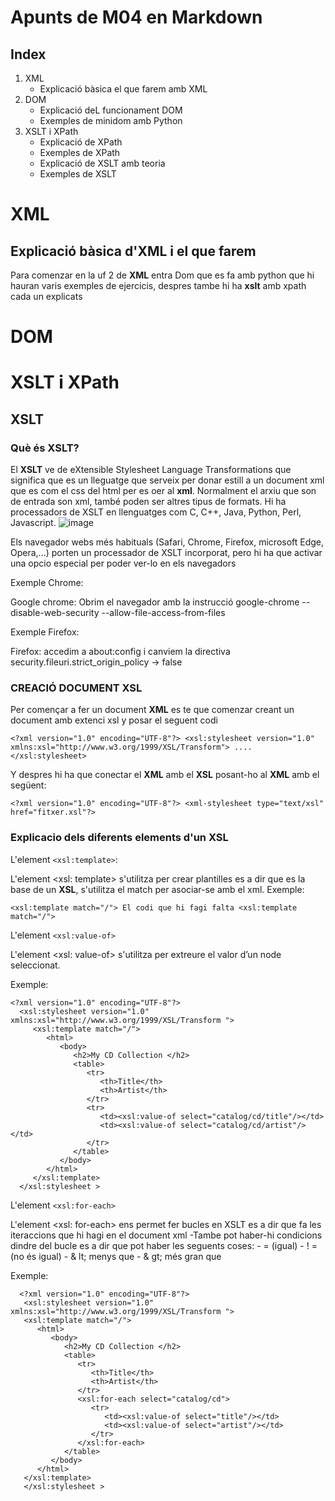 # Apunts de M04 en Markdown




## Index

1. XML
   - Explicació bàsica  el que farem amb XML
3. DOM
   - Explicació deL funcionament DOM
   - Exemples de minidom amb Python 
5. XSLT i XPath
   - Explicació de XPath
   - Exemples de XPath
   - Explicació de XSLT amb teoria
   - Exemples de XSLT
   


# XML

## Explicació bàsica d'XML i el que farem

Para comenzar en la uf 2 de **XML** entra Dom que es fa amb python que hi hauran varis exemples de ejercicis, despres tambe hi ha **xslt** amb xpath cada un explicats 


# DOM


# XSLT i XPath

## XSLT 

### Què és XSLT?

El **XSLT** ve de eXtensible Stylesheet Language Transformations que significa que es un lleguatge que serveix per donar estill a un document xml que es com el css del html per es oer al **xml**. Normalment el arxiu que son de entrada son xml, també poden ser altres tipus de formats. Hi ha processadors de XSLT en llenguatges com C, C++, Java, Python, Perl, Javascript.
![image](https://github.com/Domeneccc/M04/assets/165904493/4ca58661-f272-4cc6-bfe5-b6eacf3934a6)



Els navegador webs més habituals (Safari, Chrome, Firefox, microsoft Edge, Opera,...) porten un processador de XSLT incorporat, pero hi ha que activar una opcio especial per poder ver-lo en els navegadors

Exemple Chrome:

   Google chrome: Obrim el navegador amb la instrucció
   google-chrome --disable-web-security --allow-file-access-from-files
   
Exemple Firefox:

   Firefox: accedim a about:config i canviem la directiva
   security.fileuri.strict_origin_policy -> false

### CREACIÓ DOCUMENT XSL 

Per començar a fer un document **XML** es te que comenzar creant un document amb extenci xsl y posar el seguent codi

`<?xml version="1.0" encoding="UTF-8"?>
<xsl:stylesheet version="1.0" xmlns:xsl="http://www.w3.org/1999/XSL/Transform">
....
</xsl:stylesheet>`

Y despres hi ha que conectar el **XML** amb el **XSL**  posant-ho al **XML** amb el següent:

`<?xml version="1.0" encoding="UTF-8"?>
<xml-stylesheet type="text/xsl" href="fitxer.xsl"?>`

### Explicacio dels diferents elements d'un XSL

L'element `<xsl:template>`:

L'element <xsl: template> s'utilitza per crear plantilles es a dir que es la base de un **XSL**, s'utilitza el match per asociar-se amb el xml.
Exemple:

`<xsl:template match="/">
El codi que hi fagi falta
<xsl:template match="/">`

L'element `<xsl:value-of>`

L'element <xsl: value-of> s'utilitza per extreure el valor d’un node seleccionat.

Exemple: 
 ```
<?xml version="1.0" encoding="UTF-8"?>
   <xsl:stylesheet version="1.0" xmlns:xsl="http://www.w3.org/1999/XSL/Transform ">
      <xsl:template match="/">
         <html>
            <body>
               <h2>My CD Collection </h2>
               <table>
                  <tr>
                     <th>Title</th>
                     <th>Artist</th>
                  </tr>
                  <tr>
                     <td><xsl:value-of select="catalog/cd/title"/></td>
                     <td><xsl:value-of select="catalog/cd/artist"/></td>
                  </tr>
               </table>
            </body>
         </html>
      </xsl:template>
   </xsl:stylesheet >
```

L'element `<xsl:for-each>`

L'element <xsl: for-each> ens permet fer bucles en XSLT es a dir que fa les iteraccions que hi hagi en el document xml
   -Tambe pot haber-hi condicions dindre del bucle es a dir que pot haber les seguents coses:
      - = (igual)
      - ! = (no és igual)
      - & lt; menys que
      - & gt; més gran que

Exemple:
```
  <?xml version="1.0" encoding="UTF-8"?>
   <xsl:stylesheet version="1.0" xmlns:xsl="http://www.w3.org/1999/XSL/Transform ">
   <xsl:template match="/">
      <html>
         <body>
            <h2>My CD Collection </h2>
            <table>
               <tr>
                  <th>Title</th>
                  <th>Artist</th>
               </tr>
               <xsl:for-each select="catalog/cd">
                  <tr>
                     <td><xsl:value-of select="title"/></td>
                     <td><xsl:value-of select="artist"/></td>
                  </tr>
               </xsl:for-each>
            </table>
         </body>
      </html>
   </xsl:template>
   </xsl:stylesheet >
```

   

